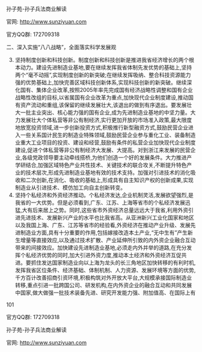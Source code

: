孙子苑-孙子兵法商业解读

官网: http://www.sunziyuan.com

官方QQ群: 172709318

二、深入实施“八八战略”，全面落实科学发展观

3. 坚持制度创新和科技创新。制度创新和科技创新是推进我省经济增长的两个根本动力。建设先进制造业基地,要在继续发挥我省体制先发优势的基础上,坚持两个“毫不动摇”,实现制度创新的新突破;在继续发挥吸纳、整合科技资源能力强的优势基础上,加快完善区域科技创新体系,实现科技创新的新突破。继续深化国有、集体企业改革,按照2005年率先完成国有经济战略性调整和国有企业战略性改组的目标,以省属国有企业改革为重点,加快现代企业制度建设,推动国有资产流动和重组,该保留的继续发展壮大,该退出的做到有序退出。要发展壮大一批主业突出、核心能力强的国有企业,成为先进制造业基地的中坚力量。大力发展壮大个体私营等非公有制经济,实行更加开放的市场准入政策,最大限度地放宽投资领域,进一步创新投资方式,积极推行新型融资方式,鼓励民营企业进入一些关系国计民生的制造业特殊领域,鼓励民营企业参与重化工业、装备制造业重大工业项目的投资、建设和经营,鼓励有条件的私营企业加快现代企业制度建设,促进个体私营等非公有制经济大发展、大提高。对到浙江来发展的民营企业,各级党政领导要主动牵线搭桥,为他们创造一个好的发展条件。大力推进产学研结合,加强区域特色产业共性技术、关键技术的联合攻关,不断提升特色产业的技术层次,形成先进制造业基地有效的技术支持。加强对引进技术的消化吸收和二次创新,在消化、吸收的基础上,形成具有自主知识产权的创新成果,实现制造业从引进技术、模仿加工向自主创新转变。
4. 坚持个私经济和外资经济推动。个私经济发达,企业机制灵活,发展欲望强烈,是我省的一大优势。但是必须看到,广东、江苏、上海等省市的个私经济发展迅猛,大有后来居上之势。同时,这些省市外资经济总量远远大于我省,利用外资引进先进技术、发展新兴产业的水平也比我省高。从亚洲新兴工业化国家和地区以及我国上海、广东、江苏等省市的经验看,外资经济在推动产业升级、发展先进制造业方面,具有十分重要的作用,包括嫁接改造本土产业,“无中生有”产生新生增量等直接效应,以及通过技术扩散、产业延伸所引致的内外资企业融合互动带来的间接效应。加快建设先进制造业基地,必须走内外并举的道路,在充分发挥个私经济优势的同时,加大引进外资力度,推动本土经济和外资经济互促共进。要抓住发达国家制造业向以上海为龙头的长三角地区加快转移的有利时机,发挥我省区位条件、经济基础、体制机制、人力资源、发展环境等方面的优势,千方百计改善招商引资环境,积极构筑对外开放大平台,大规模承接国际制造业转移,重点引进一批跨国公司、研发机构,在内外资企业的融合互动和共同发展中国家,做大做强一批技术装备先进、研究开发能力强、附加值高、在国际上有

101

官方QQ群: 172709318

孙子苑-孙子兵法商业解读

官网: http://www.sunziyuan.com